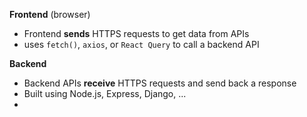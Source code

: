 **Frontend** (browser)
- Frontend **sends** HTTPS requests to get data from APIs
- uses `fetch()`, `axios`, or `React Query` to call a backend API

**Backend**
- Backend APIs **receive** HTTPS requests and send back a response
- Built using Node.js, Express, Django, ...
- 
